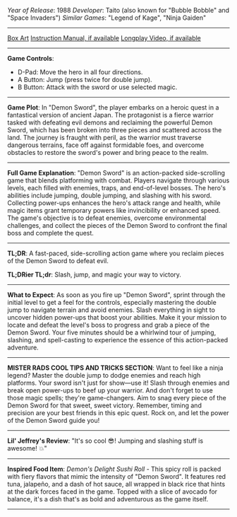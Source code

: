 *Year of Release*: 1988
*Developer*: Taito (also known for "Bubble Bobble" and "Space Invaders")
*Similar Games*: "Legend of Kage", "Ninja Gaiden"

---
[Box Art](https://www.google.com/search?newwindow=1&sca_esv=171a28ce0fc58a51&q=NES+Game+Box+Art+Demon+Sword&uds=AMwkrPvg5PKm_dNhMKTbEqnEKe3-6XxiOpNFjFnlqxFDMqlwhD6DPVRAm9-_1gPBbxy9DIo_-S5UzNiyucG_Gr6nVqbvCtLly5uEc6a3pXEPsUbauYHkPixzlqsDC7Hx8tvooks1KEQd&udm=2&sa=X&ved=2ahUKEwi1r5fThMWEAxVsGtAFHU9IDJYQtKgLegQIDBAB&biw=1536&bih=714&dpr=1.25) 
[Instruction Manual, if available](https://www.google.com/search?q=NES+Instruction+Manual+Demon+Sword)
[Longplay Video, if available](https://www.youtube.com/results?search_query=nes+full+longplay+Demon+Sword)

- - -
**Game Controls**:
- D-Pad: Move the hero in all four directions.
- A Button: Jump (press twice for double jump).
- B Button: Attack with the sword or use selected magic.

- - -
**Game Plot**: In "Demon Sword", the player embarks on a heroic quest in a fantastical version of ancient Japan. The protagonist is a fierce warrior tasked with defeating evil demons and reclaiming the powerful Demon Sword, which has been broken into three pieces and scattered across the land. The journey is fraught with peril, as the warrior must traverse dangerous terrains, face off against formidable foes, and overcome obstacles to restore the sword's power and bring peace to the realm.

- - -
**Full Game Explanation**: "Demon Sword" is an action-packed side-scrolling game that blends platforming with combat. Players navigate through various levels, each filled with enemies, traps, and end-of-level bosses. The hero's abilities include jumping, double jumping, and slashing with his sword. Collecting power-ups enhances the hero's attack range and health, while magic items grant temporary powers like invincibility or enhanced speed. The game's objective is to defeat enemies, overcome environmental challenges, and collect the pieces of the Demon Sword to confront the final boss and complete the quest.

- - -
**TL;DR**: A fast-paced, side-scrolling action game where you reclaim pieces of the Demon Sword to defeat evil.

**TL;DRier TL;dr**: Slash, jump, and magic your way to victory.

- - -
**What to Expect**: As soon as you fire up "Demon Sword", sprint through the initial level to get a feel for the controls, especially mastering the double jump to navigate terrain and avoid enemies. Slash everything in sight to uncover hidden power-ups that boost your abilities. Make it your mission to locate and defeat the level's boss to progress and grab a piece of the Demon Sword. Your five minutes should be a whirlwind tour of jumping, slashing, and spell-casting to experience the essence of this action-packed adventure.

---

**MISTER RADS COOL TIPS AND TRICKS SECTION**: Want to feel like a ninja legend? Master the double jump to dodge enemies and reach high platforms. Your sword isn't just for show—use it! Slash through enemies and break open power-ups to beef up your warrior. And don't forget to use those magic spells; they're game-changers. Aim to snag every piece of the Demon Sword for that sweet, sweet victory. Remember, timing and precision are your best friends in this epic quest. Rock on, and let the power of the Demon Sword guide you!

---
**Lil' Jeffrey's Review**: "It's so cool 😎! Jumping and slashing stuff is awesome! 💥"

---
**Inspired Food Item**: *Demon's Delight Sushi Roll* - This spicy roll is packed with fiery flavors that mimic the intensity of "Demon Sword". It features red tuna, jalapeño, and a dash of hot sauce, all wrapped in black rice that hints at the dark forces faced in the game. Topped with a slice of avocado for balance, it's a dish that's as bold and adventurous as the game itself.

---